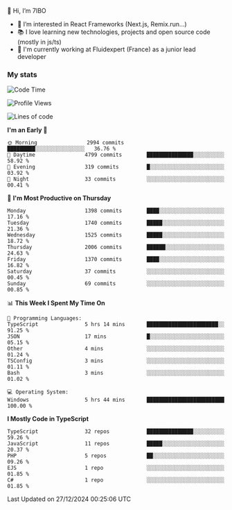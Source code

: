 👋 Hi, I’m 7IBO

- 👀 I’m interested in React Frameworks (Next.js, Remix.run...)
- 📚 I love learning new technologies, projects and open source code (mostly in js/ts)
- 💼 I'm currently working at Fluidexpert (France) as a junior lead developer

### My stats
<!--START_SECTION:waka-->
![Code Time](http://img.shields.io/badge/Code%20Time-904%20hrs%2015%20mins-blue)

![Profile Views](http://img.shields.io/badge/Profile%20Views-0-blue)

![Lines of code](https://img.shields.io/badge/From%20Hello%20World%20I%27ve%20Written-8.4%20million%20lines%20of%20code-blue)

**I'm an Early 🐤** 

```text
🌞 Morning                2994 commits        █████████░░░░░░░░░░░░░░░░   36.76 % 
🌆 Daytime                4799 commits        ███████████████░░░░░░░░░░   58.92 % 
🌃 Evening                319 commits         █░░░░░░░░░░░░░░░░░░░░░░░░   03.92 % 
🌙 Night                  33 commits          ░░░░░░░░░░░░░░░░░░░░░░░░░   00.41 % 
```
📅 **I'm Most Productive on Thursday** 

```text
Monday                   1398 commits        ████░░░░░░░░░░░░░░░░░░░░░   17.16 % 
Tuesday                  1740 commits        █████░░░░░░░░░░░░░░░░░░░░   21.36 % 
Wednesday                1525 commits        █████░░░░░░░░░░░░░░░░░░░░   18.72 % 
Thursday                 2006 commits        ██████░░░░░░░░░░░░░░░░░░░   24.63 % 
Friday                   1370 commits        ████░░░░░░░░░░░░░░░░░░░░░   16.82 % 
Saturday                 37 commits          ░░░░░░░░░░░░░░░░░░░░░░░░░   00.45 % 
Sunday                   69 commits          ░░░░░░░░░░░░░░░░░░░░░░░░░   00.85 % 
```


📊 **This Week I Spent My Time On** 

```text
💬 Programming Languages: 
TypeScript               5 hrs 14 mins       ███████████████████████░░   91.25 % 
JSON                     17 mins             █░░░░░░░░░░░░░░░░░░░░░░░░   05.15 % 
Other                    4 mins              ░░░░░░░░░░░░░░░░░░░░░░░░░   01.24 % 
TSConfig                 3 mins              ░░░░░░░░░░░░░░░░░░░░░░░░░   01.11 % 
Bash                     3 mins              ░░░░░░░░░░░░░░░░░░░░░░░░░   01.02 % 

💻 Operating System: 
Windows                  5 hrs 44 mins       █████████████████████████   100.00 % 
```

**I Mostly Code in TypeScript** 

```text
TypeScript               32 repos            ███████████████░░░░░░░░░░   59.26 % 
JavaScript               11 repos            █████░░░░░░░░░░░░░░░░░░░░   20.37 % 
PHP                      5 repos             ██░░░░░░░░░░░░░░░░░░░░░░░   09.26 % 
EJS                      1 repo              ░░░░░░░░░░░░░░░░░░░░░░░░░   01.85 % 
C#                       1 repo              ░░░░░░░░░░░░░░░░░░░░░░░░░   01.85 % 
```




 Last Updated on 27/12/2024 00:25:06 UTC
<!--END_SECTION:waka-->
